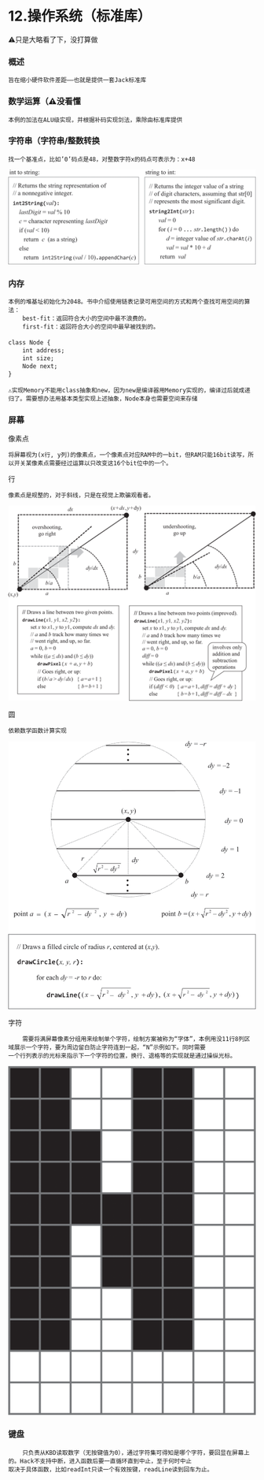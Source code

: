 # 12.操作系统（标准库）

⚠️只是大略看了下，没打算做

### 概述
```text
旨在缩小硬件软件差距——也就是提供一套Jack标准库
```

### 数学运算（⚠️没看懂
```text
本例的加法在ALU级实现，并根据补码实现剑法，乘除由标准库提供
```

### 字符串（字符串/整数转换
```text
找一个基准点，比如’0’码点是48，对整数字符x的码点可表示为：x+48
```
![](img/70D64806-47DF-4A0B-A692-6296CADE0E9C.png)

### 内存
```text
本例的堆基址初始化为2048。书中介绍使用链表记录可用空间的方式和两个查找可用空间的算法：
    best-fit：返回符合大小的空间中最不浪费的。
    first-fit：返回符合大小的空间中最早被找到的。

class Node {
    int address;
    int size;
    Node next;
}

⚠️实现Memory不能用class抽象和new，因为new是编译器用Memory实现的，编译过后就成递归了。需要想办法用基本类型实现上述抽象，Node本身也需要空间来存储
```

### 屏幕

像素点
```text
将屏幕视为(x行, y列)的像素点，一个像素点对应RAM中的一bit，但RAM只能16bit读写，所以开关某像素点需要经过运算以只改变这16个bit位中的一个。
```

行
```text
像素点是规整的，对于斜线，只是在视觉上欺骗观看者。
```
![行](img/74640800-4A2D-4EC4-8569-3A150BFF8C20.png)

圆
```text
依赖数学函数计算实现
```
![圆](img/1F97B155-2A12-43B5-BDBC-7F4AC28490C4.png)

字符
```text
    需要将满屏幕像素分组用来绘制单个字符，绘制方案被称为“字体”，本例用没11行8列区域展示一个字符，要为周边留白防止字符连到一起，“N”示例如下。同时需要
一个行列表示的光标来指示下一个字符的位置，换行、退格等的实现就是通过操纵光标。
```
![](img/0EDDD58B-1A94-4268-991B-9B7FB59476A1.png)

### 键盘
```text
    只负责从KBD读取数字（无按键值为0），通过字符集可得知是哪个字符，要回显在屏幕上的。Hack不支持中断，进入函数后要一直循环直到中止，至于何时中止
取决于具体函数，比如readInt只读一个有效按键，readLine读到回车为止。
```